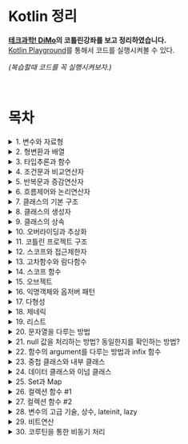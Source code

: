 # Kotlin 정리
**[테크과학! DiMo](https://www.youtube.com/c/CHDiMo/featured)의 코틀린강좌를 보고 정리하였습니다.**   
[Kotlin Playground](https://play.kotlinlang.org/)를 통해서 코드를 실행시켜볼 수 있다.   
  
*(복습할때 코드를 꼭 실행시켜보자.)*

<br>

# 목차
<details>
<summary>1. 변수와 자료형</summary>
<div markdown='1'>

## 변수   

코틀린에서는 var과 val로 변수를 선언할 수 있다.   
- var : 일반적으로 통용되는 변수. 언제든지 읽기 쓰기가 가능하다.   
- val : 선언시에만 초기화 가능, 중간에 값을 변경할 수 없다.
<br>

값을 할당하는 것은 변수를 참조하여 사용하기 전까지만 해주면 된다.
<br>

kotlin은 **기본변수에서 null을 허용하지 않으며**, 또한 변수에 값을 할당하지 않은채로 사용하게 되면 컴파일을 막는다.    
의도치 않은 동작 및 NullPointException을 막아준다.   
<br>

Nullable 변수 : 자료형 뒤에 물음표를 붙이면 null을 허용하는 nullable 변수로 가용 가능하다.   
단, NullPointException이 발생할 수 있으므로 주의해서 사용해야한다.

## 자료형
기본자료형? 자바와의 호환을 위해서 거의 비슷하다.
- 정수형 : Byte Short Int Long   
- 실수형 : Float Double   
- 문자형 : Char   
- 논리형 : Boolean    
- 문자열 : String   

`Any : 어떤 자료형이든 상관 없다는 의미`
```kotlin
fun main() {
    val valVar:Int = 1
    var nullableVar: Int? = null;	//nullable
    // 정수형
    var intVar: Int = 123;
    var longVar: Long = 231231L;
    var binVar :Int = 0b101010;
    var hexVar = 0x123a;
    //실수형
    var doubleVar:Double = 123.1;
    var floatVar: Float = 123.1f;
    //문자
    var charVar = 'A';	//var charVar:Char = 'A';
    //논리
    var boolVar = true;
    //문자열
    var strVar1 = "hello world"
    var strVar2:String = """Hello"""	//줄바꿈 가능
}
```

---
</div>
</details>

<details>
<summary>2. 형변환과 배열</summary>
<div markdown="1">

## 형변환
형변환 : 하나의 변수에 지정된 자료형을 호환되는 다른 자료형으로 변경하는 기능   
toByte(), toShort(), toInt(), toLong(), toFloat(), toDouble(), toChar() 함수를 통해서 가능하다.

- 명시적 형변환 : 변환될 자료형을 개발자가 직접 지정하는것   

코틀린은 형변환시 발생할 수 있는 오류를 막기 위해 다른 언어에서 제공하는 암시적 형변환을 지원하지 않는다.


## 배열
Array클래스로 재공되는 기능임.
arrayOf를 통해서 배열 생성

`null을 가지는 빈 배열을 생성하고 싶을때는, arrayOfNulls<자료형>(size)를 통해서 생성한다.`

값을 할당 or 사용?  intArr[2]   
(*기존의 언어들의 배열과 같은 방식으로 사용 가능하다.*)

배열은 처음 선언했을때의 크기를 변경할 수 없다는 단점이 있지만, 한 번 선언해두면 다른 자료구조보다 빠른 입출력이 가능하다는 장점이 있다.

```kotlin
fun main() {
	//형변환
	var intVar:Int = 12345;
    var longVar:Long = intVar.toLong();
    
    //배열 선언
    var intArr = arrayOf(1,2,3,4,5);
    var nullArr = arrayOfNulls<Int>(5);
    
    intArr[2] = 8;
    println(intArr[2])
}
```

---
</div>
</details> 

<details>
<summary>3. 타입추론과 함수</summary>
<div markdown='1'>

## 타입추론
타입추론 : 변수나 함수들을 선언할 때나 연산이 이루어 질 때, 자료형을 코드에 명시하지 않아도 코틀린이 자동으로 자료형을 추론해주는 기능   

이는 변수가 선언될 때 할당된 값의 형태로 해당 변수가 어떤 자료형을 가지는지 추론이 가능하기 때문이다.

기본 자료형들도 선언시 값을 할당만 해준다면 대부분 자료형을 명시할 필요가 없다.

```kotlin
fun main(){
    var a = 1;
    var b = 1L;
    
    var c = 1.1;
    var d = 1.1f;
    
    var e = true;
    var f = 'A';
    var g = "string";
}

```

## 함수

코틀린에서 함수는 어디든지 둘수 있다.   
함수는 fun으로 시작해야한다.   
파라미터에 어떤 타입으로 받을지를 정하고, 괄호를 닫은 다음 반환할 자료형을 명시해야한다.
(반환값이 없으면 명시하지 않아도 괜찮다.)
<br>

단일표현식함수: 반환형의 타입추론이 가능하므로 반환형을 생략할 수 있다.
자료형이 결정된 변수라는 개념으로 접근하면 좋다.

```kotlin
fun main(){
    println(add(1,2,3))
}
/* 단일표현식 함수
fun add(a:Int,b:Int,c:Int) = a+b+c
*/
fun add(a:Int,b:Int,c:Int):Int{
    return a+b+c
}
```
---
</div>
</details>

<details>
<summary>4. 조건문과 비교연산자</summary>
<div markdown='1'>

## 조건문
1. if문과 else문 사용(다른 언어와 비슷함)
2. when (switch와 비슷)

```kotlin
when(a){   
    // 조건값들   
}  
``` 
**여러 조건들이 부합하게 된다면 먼저 부합하는 조건이 실행됨을 유의**

## 비교연산자
- 부등호(>, >=, <, <=)
- ==
- is, !is (자료형을 검사하는 연산자이다.)

```kotlin
fun main(){
	var a = 20;
    if(a is Int) println("Int")
    doWhen(1)
    doWhen("Hello")
    doWhen(3.14)
}
fun doWhen(a:Any){
    var result = when(a){
    	1 -> "Int"
        "Hello" -> "Str"
        else -> "else"
    }
    println(result)
}
```

</div>
</details>

<details>
<summary>5. 반복문과 증감연산자</summary>
<div markdown='1'>

## 반복문
1. 조건형 반복문 : **while**, **do..while**
2. 범위형 반복문 : **for**
    - for(i in 0..9) 증가값 = 1
    - for(i in 0..9 step 3)
    - for(i in 9 downTo 0)
    - for(i in 9 downTo 0 step 2)
    - for(i in ‘a’..’e’) 

## 증감연산자
증감연산자 : a++, ++a , a—, —a (전위연산자 후위연산자)   

---

</div>
</details>

<details>
<summary>6. 흐름제어와 논리연산자</summary>
<div markdown='1'>

## 흐름제어
1. return 함수를 종료하고 값을 반환하는 역할을 하고있다.
2. break, continue — 기존 언어의 break, continue와 같은역할

\+ 코틀린에서 추가된 기능 label   
`**@loop** , **break@loop**`   
- 기존의 언어에서는 2중 for문을 나오기 위해서는 두 조건이 필요했지만 label을 통해서 지정한 loop를 break한다.
```kotlin
fun main(){
    loop@for(i in 1..10){
        for(j in 1..10){
            if(i==1 && j==3) break@loop
        	println("i: $i, j: $j")
        }
    }
}
```

## 논리연산자

논리연산자 : && , || , !  —> 기존 언어와 같은 역할

---
</div>
</details>

<details>
<summary>7. 클래스의 기본 구조</summary>
<div markdown='1'>

## 클래스
클래스는 값과 그 값을 사용하는 기능들을 묶어 놓은것이다.   
클래스는 고유의 특징값인 속성, 기능의 구현인 함수로 이루어져 있다.   
클래스는 인스턴스를 만드는 틀이라는 것을 이해해야한다.   
> 인스턴스 : 클래스를 통해서 만들어낸, 서로 다른 속성의 객체를 지칭하는 용어

코틀린은 객체지향언어를 기반으로 함수형 언어의 장점을 흡수한 실용적인 언어이다.

```kotlin
fun main(){
	var a = Person("박보영",1990)
    var b = Person("전정국",1997)
    var c = Person("장원영",2004)
    
    a.introduce()
}

class Person(var name:String, val birthYear:Int){
    fun introduce(){
        println("안녕하세요. ${birthYear}년생 ${name}입니다.") 
    }
}
```
---

</div>
</details>

<details>
<summary>8. 클래스의 생성자</summary>
<div markdown='1'>

## 클래스의 생성자
생성자 : 새로운 인스턴스를 만들기 위해서 호출하는 특수한 함수
1. 인스턴스의 속성을 초기화
2. 인스턴스 생성시 구문을 수행   

```kotlin
/*클래스의 속성도 선언하는 동시에 생성자 역시 선언하는 방법이다.*/
class Person(var name:String, val birthYear:Int) 
```   
init함수를 통해서 이를 수행할 수 있다.

<br>

클래스를 만들때 생성하는 기본 생성자 외에 보조생성자라는 것을 통해 속성에 기본값을 정해줄 수 있다.   
* 보조생성자 : 기본 생성자와 다른 형태의 생성자를 제공하여 인스턴스 생성시 편의를 제공하거나, 추가적인 구문을 수행하는 기능을 수행한다.

보조생성자를 사용하기 위해서 construct를 사용한다.   
construct를 사용할 때, 반드시 기본 생성자를 통해 속성을 초기화 해줘야 한다.   
```kotlin
    //기본생성자를 호출할 수 있다.
    construct():this(...)  
```
```kotlin
fun main(){
	var a = Person("박보영",1990)
    var b = Person("전정국",1997)
    var c = Person("장원영",2004)
    
    var d = Person("차은우")
    var e = Person("류수정")
}

class Person(var name:String, val birthYear:Int){
    init{
        println("안녕하세요. ${this.birthYear}년생 ${this.name}입니다.") 
    }
    constructor(name:String):this(name,1997){
        println("보조 생성자가 사용되었습니다.")
    }
}
```
---

</div>
</details>

<details>
<summary>9. 클래스의 상속</summary>
<div markdown='1'>

## 클래스의 상속

### 상속이 필요한 경우
1. 기존 클래스를 확장해서 새로운 속성이나 함수를 가진 클래스를 만들어야 할 떄
2. 여러개의 클래스를 만들었는데, 공통적인 기능을 가진 것을 뽑아 코드관리를 쉽게 하고싶을 때

- SuperClass = 상속을 하는 쪽
- SubClass = 상속을 받는 쪽

`코틀린에서 상속 금지가 기본값이다. 상속을 하기위해서는 클래스를 open상태로 만들어주어야한다.`
- open은 클래스가 상속을 받을 수 있도록, 클래스 선언시 붙여줄 수 있는 키워드이다.
 
### 상속에 대한 2가지 규칙
1. 서브클래스는 수퍼클래스에 존재하는 속성과 같은이름의 속성을 가질 수 없다.
2. 서브클래스가 생성될때는 반드시 수퍼클래스의 생성자까지 호출해야한다.
   
```kotlin
fun main(){
	var a = Animal("별이",5,"개")
    var b = Dog("별이",5)
    var c = Cat("냥",5)
	
    a.introduce();
    b.introduce();
    b.bark();
    c.introduce();
    c.meow();
}

open class Animal(var name:String, var age:Int,var type:String){
	fun introduce(){
        println("저는 ${type} ${name}이고, ${age}살 입니다.")
    }
}
class Dog (name: String, age:Int):Animal(name,age,"개")
{
	fun bark(){
        println("멍멍");
    }
}
class Cat(name: String, age:Int):Animal(name,age,"고양이")
{
	fun meow(){
        println("냥냥");
    }
}

```
---

</div>
</details>

<details>
<summary>10. 오버라이딩과 추상화</summary>
<div markdown='1'>

## 오버라이딩
오버라이딩을 통해서 상속관계에 있을 때 같은 이름과 형태로 된 함수의 내용을 다시 구현할 수 있다.

서브클래스에서는 수퍼클래스의 함수를 재구현하는 것이 불가능하다.
하지만 수퍼클래스에서 함수에 open 키워드가 붙어있다면 재구현이 허용된다.

서브클래스에서 override를 붙여서 재구현 하면 된다.
```kotlin
fun main(){
    var a = Animal()
    var t = Tiger()
    a.eat()
    t.eat()
}
open class Animal{
    open fun eat(){
        println("음식을 먹습니다.")
    }
}
class Tiger :Animal(){
    override fun eat(){
        println("고기를 먹습니다.")
    }
}
```
> 수퍼클래스에서 구현이 끝난 함수를 서브클래스에서 오버라이딩을 통해 재구현 하는 경우

## 추상화
오버라이딩과 다르게 수퍼클래스에서는 함수의 구체적인 구현은 없고, 단지 Animal의 모든 서브클래스는 eat이라는 함수가 반드시 있어야한다는 점만 명시하여 각 서브클래스가 비어있는 함수의 내용을 필요에 따라 구현하도록 하려면 추상화라는 개념이 필요하다.   

추상화 : 선언부만 있고 기능이 구현되지 않은 추상함수, 추상함수를 포함하는 추상클래스라는 개념이 있어한다.

추상클래스를 만들기 위해서는 class앞에 abstract를 붙여준다. 
추상함수에도 abstract를 붙여주고 함수의 내용은 작성하지 않는다.

#### 추상화 방법 **1. 추상클래스**
추상클래스는 미완성 클래스이므로 단독으로는 인스턴스를 만들 수 없다.
따라서 반드시 서브클래스에서 상속을 받아 abstract 표시가 된 함수들을 구현해줘야 한다
```kotlin
fun main(){
    var r = Rabbit()
    r.sniff()
    r.eat()
}

abstract class Animal{
    abstract fun eat();
    fun sniff(){
        println("킁킁")
    }
}
class Rabbit:Animal(){
    override fun eat(){
        println("당근을 먹습니다.")
    }
}
```
#### 추상화 방법 **2. 인터페이스**   
인터페이스 : 속성 추상함수 일반함수 모두를 가질 수 있다.   

인터페이스는 생성자를 가질수는 없으며 인터페이스에서 구현부가 있는 함수는 open함수로 간주, 구현부가 없는 함수는 abstract함수로 간주 별도의 키워드가 없어도 서브클래스에서 구현 및 재정의가 가능하다.

그리고 하나의 서브클래스에서 여러개의 인터페이스를 상속받을 수 있으므로 좀 더 유연한 설계가 가능하다.

> **주의**   
여러개의 인터페이스에서 같은 이름과 형태를 가진 함수를 구현하고 있다면 서브클래스에서는 혼선이 일어나지 않도록 반드시 override를 명시해서 재구현해주어야 합니다.
```kotlin
fun main(){
    var d = Dog()
    d.run()
    d.eat()
}

interface Runner{
 	fun run()   
}
interface Eater{
    fun eat(){
        println("음식을 먹습니다.")
    }
}
class Dog: Runner,Eater{
    override fun run(){
        println("우다다다 달립니다.")
    }
    override fun eat(){
        println("허겁지겁 먹습니다.")
    }
}
```
---

</div>
</details>

<details>
<summary>11. 코틀린 프로젝트 구조</summary>
<div markdown='1'>
패키지명만으로도 패키지를 다르게 설정하는 것이 가능하다.   
(디렉토리의 구조가 패키지명이 되었던 자바와는 다르게 같은 디렉토리에 있어도 패키지명만 다르면 다른 패키지로 생각한다.)

---

</div>
</details>

<details>
<summary>12. 스코프와 접근제한자</summary>
<div markdown='1'>

## Scope
Scope : 언어차원에서  변수나 함수, 클래스 같은 멤버들을 서로 공유하여 사용할 수 있는 범위를 지정해둔 단위이다.   
패키지 내부, 클래스 내부, 함수 내부 등등이 있다.

1. 스코프 외부에서는 스코프 내부의 멤버를 참조연산자를 통해서만 참조 가능하다.
2. 동일스코프 내에서는 멤버를 공유할 수 있다.
3. 하위 스코프에서는 상위스코프의 멤버를 재정의 할 수 있다.

 `스코프의 같은 레벨에서는 같은 이름의 멤버를 만들어서는 안된다.`   
`스코프 외부에서 스코프 내부로 접근하려면 참조연산자를 사용해야한다.`
## 접근제한자
접근제한자 : 스코프 외부에서 스코프 내부에 접근할 때, 그 권한을 개발자가 제어할 수 있는 기능

~~~
- public    
- internal    
- private    
- protected
~~~

- 패키지 스코프
  1. public (기본값) : 어떤 패키지에서도 접근 가능
  2. internal : 같은 모듈 내에서만 접근 가능
  3. private : 같은 파일내에서만 접근가능 
  4. protected : 사용하지 않는다.

- 클래스 스코프
  1. public (기본값) : 클래스외부에서 늘 접근 가능
  2. private : 클래스 내부에서만 접근가능 
  3. protected : 클래스 자신과 상속받은 클래스에서 접근 가능
  4. internal : 사용하지 않음

```kotlin
var a ="패키지 스코프"

class B{
    var a = "클래스 스코프"
    fun print(){
        println(a)
    }
}
fun main(){
    var a = "함수 스코프"
    println(a)
    B().print()
} 
```
---
</div>
</details>

<details>
<summary>13. 고차함수와 람다함수</summary>
<div markdown='1'>

## 고차함수
**고차함수** :  함수를 마치 클래스에서 만들어낸 인스턴스처럼 취급하는 방법   
함수를 패러미터로 넘겨줄수도 있으며 결과값으로 반환받을수도 있는 방법   
코틀린에서는 모든 함수를 고차함수로 사용가능하다. 

~~~kotlin
function: (String) -> Unit(Unit은 반환형이 없다는 것을 의미) 
// 이러한 형태의 함수는 다 파라미터로 받을 수 있게됨
~~~

**::** -> 일반함수를 고차함수로 변경해주는 연산자

## 람다함수
**람다함수** : 그 자체가 고차함수임 따라서 별도의 연산자 없이도 변수에 담을 수 있다.


**고차함수와 람다함수를 사용하면 함수를 일종의 변수로 사용할 수 있다는 편의성도 있고, 컬렉션의 조작이나 스코프 함수의 사용에도 도움이 된다.**

```kotlin
fun main(){
	b(::a)
    val c: (String)->Unit = {str -> println("$str 람다함수")}
    //val c: {str:String -> println("$str 람다함수")}
    b(c)
} 
fun a(str:String){
    println("$str 함수 a")
}
fun b(function: (String)->Unit){
    function("b가 호출한")
}
```

---
</div>
</details>

<details>
<summary>14. 스코프 함수</summary>
<div markdown='1'>

## 스코프 함수
**스코프 함수** : 람다함수를 활용한 특별한 함수   
함수형 언어의 특징을 좀 더 편리하게 사용할 수 있도록 기본 제공하는 함수이다.    
인스턴스의 속성이나 함수를 좀 더 깔끔하게 불러 쓸 수 있다.

1. 람다함수도 여러 구문의 사용이 가능    
   람다함수가 여러줄일 경우 마지막 구문의 결과값이 반환된다. 
2. 람다함수에 패러미터가 없다면 실행할 구문들만 나열하면 된다.
3. 패러미터가 하나뿐이라면 it 사용    
   패러미터가 여러개라면 패러미터의 이름을 일일히 써야한다.    
   패러미터가 단 하나라면 it이라는 키워드로 대체해서 사용할 수 있다.

스코프함수에는  apply, run, with, also, let가 있다. 
- apply : 인스턴스를 생성한 후  변수에 담기전에 초기화과정을 수행할 때 많이 사용함   
main 함수와 별도의 scope에서 인스턴스의 변수와 함수를 조작함으로 코드가 깔끔해진다는 장점이 있다.
- run : apply처럼 run스코프 안에서 참조연산자를 사용하지 않아도 된다는 점은 같지만 일반 람다함수처럼 인스턴스 대신에 결과값을 반환한다는 점이 차이점   
따라서 인스턴스가 이미 만들어진 후에 인스턴스의 함수나 속성을 scope내에서  사용해야할 때 유용하다.
- with : run과 동일한 기능을 가지지만, 단지 인스턴스를 참조연산자 대신 패러미터로 받는다는 차이뿐
- also/let : 처리가 끝나면 인스턴스를 반환 (apply/ also)    
처리가 끝나면 최종값을 반환(run/ let)   
apply와 run이 인스턴스의 변수와 함수를 사용할 수 있었다면, also,let 은 마치 패러미터로 인스턴스를 넘긴것처럼 it을 통해서 인스턴스를 사용할 수 있다.
> **왜 패러미터를 통해서 인스턴스를 사용하는 귀찮은 과정을 거치는가?**
`이는 같은 이름의 변수나 함수가 scope 바깥에 중복되어있는경우 혼란을 방지하기 위해서`


```kotlin
fun main(){
    var price = 5000
	var a = Book("코틀린",10000).apply{
    	name = "[초특가]"+name
    	discount()
    }
    /* price가 5000원으로 출력되게 된다.
    why? run함수가 인스턴스 내의 price속성보다 run 이 속해있는 main함수의 price변수를 우선시하고 있기 때문이다.*/
    a.run{
        println("상품명: ${name}, 가격:${price}원")
    }
   a.let{
        println("상품명: ${it.name}, 가격:${it.price}원")
    }
	println(a.price)
} 
class Book(var name :String,var price:Int){
    fun discount(){
        price -= 2000
    }
}
```
---
</div>
</details>

<details>
<summary>15. 오브젝트</summary>
<div markdown='1'>

## 오브젝트
클래스는 단지 인스턴스 객체를 만들기 위한 틀이므로 내부에있는 속성이나 함수를 사용하려면 생성자를 통해 실체가 되는 인스턴스 객체를 만들어야했다.    
공통적인 속성과 함수를 사용해야하는 코드에서는 굳이 클래스를 쓸 필요없이 object를 사용하는 것.   
Singleton Pattern을 언어 차원에서 지원해주는 것이다.
```kotlin
// 인스턴스를 생성하지 않고 그 자체로 객체이기 때문에 생성자는 사용하지 않는다.  
object name {

} 
```

```kotlin
fun main(){
    println(Counter.count)
    
    Counter.countUp()
    Counter.countUp()

    println(Counter.count)
    Counter.clear()
    
    println(Counter.count)
}
object Counter{
    var count = 0;
    fun countUp(){
        count++;
    }
	fun clear(){
        count = 0
    }
}
```

object로 선언된 객체는 최초 사용시 자동으로 생성되며 이후에는 코드 전체에서 공용으로 사용될 수 있으므로 프로그램이 종료되기 전까지 공통적으로 사용할 내용들을 묶어 만드는 것이 좋다.

기존 클래스안에도 object를 만들 수 있다.    
`Companion Object`   
인스턴스가 사용할 공용 속성 및 함수를 이를 사용한다.
이는 기존의 언어가 가진 static 멤버와 비슷한 느낌이다.

```kotlin
fun main(){
	var a = FoodPoll("짬뽕")
    var b = FoodPoll("짜장")
	
    a.vote()
    a.vote()
    
    b.vote()
    b.vote()
    b.vote()
    
    println("${a.name} : ${a.count}")
	println("${b.name} : ${b.count}")
	println("통계 : ${FoodPoll.total}")

}
class FoodPoll(val name: String){
    companion object {
        var total = 0
    }
    var count =0;
    fun vote(){
        total++;
        count++
    }
}
```
---
</div>
</details>

<details>
<summary>16. 익명객체와 옵저버 패턴</summary>
<div markdown='1'>

## 옵저버패턴
**옵저버패턴** : 이벤트가 일어나는것을 감시하는 감시자의 역할을 만든다고 하는것

```kotlin
fun main(){
    EventPrinter().start()
}
interface EventListener{
    fun onEvent(count: Int)
}

class Counter(var listener:EventListener){
    fun count(){
        for(i in 1..100){
            if(i%5==0) listener.onEvent(i)
        }
    }
}
class EventPrinter:EventListener {
    override fun onEvent(count:Int){
        print("${count}-")
    }
    fun start(){
        val counter = Counter(this)
        counter.count()
    }
}
```
여기서 EventPrinter가 EventListener를 상속받아 구현하지 않고 임시로 만든 별도의 EventListener 객체를 대신 넘겨줄수도 있다.

이것을 <u>이름이 없는 객체</u>라고 해서 **익명객체**라고 한다.   
`object: …` 해서 object가 상속받도록 하고 상속받은 함수를 override해서 구현하면 된다.   
이렇게 만들면 인터페이스를 구현한 객체를 코드 중간에도 즉시 생성해서 사용할 수 있다.
```kotlin
fun main(){
    EventPrinter().start()
}
interface EventListener{
    fun onEvent(count: Int)
}

class Counter(var listener:EventListener){
    fun count(){
        for(i in 1..100){
            if(i%5==0) listener.onEvent(i)
        }
    }
}
class EventPrinter {
    fun start(){
        val counter = Counter(object:EventListener{
            override fun onEvent(count:Int){
                print("${count}-")
            }
        })
        counter.count()
    }
}
```

---
</div>
</details>

<details>
<summary>17. 다형성</summary>
<div markdown='1'>

## 다형성
코틀린 내부에서 생각해보자 -> **Drink** 라는 수퍼클래스를 **Cola**라는 서브클래스가 상속받았다고 해보자.   
여기서 **Cola**의 공간에는 **Drink**의 객체 공간에 *Cola*의 추가 공간이 생기는 것이다.   
따라서 **Drink** 기능을 사용하는 변수에 저장되면 **Drink**의 기능은 할 수 있지만, **Cola**의 기능은 하지 못한다.   
하지만 **Cola** 기능을 사용하는 변수에 저장되면 모든 기능을 사용할 수 있다.

- Up-casting 는 상위 자료형에 하위 자료형을 담는 것이다.
- Down-casting : 특별한 캐스팅 연산자가 필요하다.
   - as, is 연산자 : as는 변환시켜주는 연산자, is는 자료형에 호환되는지를 확인한 뒤 변환해주는 연산자이다.

```kotlin
fun main(){
    var a = Drink()
    a.drink()
    var b:Drink = Cola()
    b.drink()
    //이 상태에서 b.washDishes()를 호출하면 참조할 수 없다는 에러 발생
    //Down casting을 해야한다.
    if(b is Cola){	//is는 조건문 안에서만 잠시 다운캐스팅 된다
        b.washDishes()
    }
    var c = b as Cola
    c.washDishes()
    
    // 반환값 뿐만 아니라 변수 자체도 다운캐스팅된다
    b.washDishes()
}
open class Drink{
    var name ="음료"
    
    open fun drink(){
        println("${name}을 마십니다.")
    }
}
class Cola :Drink(){
    var type = "콜라"
    override fun drink(){
        println("${name}중에 ${type}을 마십니다.")
    }
    fun washDishes(){
        println("${type}를 설거지를 합니다.");
    }
}
```
---
</div>
</details>

<details>
<summary>18. 제네릭</summary>
<div markdown='1'>

## 제네릭
**제네릭** : 클래스나 함수에서 사용하는 자료형을 외부에서 지정할 수 있는 기능    
함수나 클래스를 선언할때 고정적인 자료형 대신 실제 자료형으로 대체되는 타입 패러미터를 받아서 사용하는 기능이다.

따라서 캐스팅연산 없이도 자료형을 그대로 사용할 수 있다.

Type의 이니셜인 T를 사용    
제네릭을 특정한 수퍼클래스를 상속받은 클래스 타입으로만 제한하려면 
`<T:SuperClass> ` 

#### 이렇게 선언된 제네릭은 어떻게 사용?   
제네릭을 사용하면 **캐스팅을 방지**하므로 성능을 높일 수 있다.

```kotlin
fun main(){
    // 타입 패러미터를 수동으로 전달할 수도 있지만
    // 생성자의 패러미터를 통해서 A라는것을 유추 가능. 생략해도 괜찮다.
    UsingGeneric(A()).doShouting()
    UsingGeneric(B()).doShouting()
    UsingGeneric(C()).doShouting()
    
    doShouting(B())
}
// 함수에도 사용이 가능하다.
fun <T:A>doShouting(t:T){
    t.shout();
}
open class A{
    open fun shout(){
        println("A가 소리칩니다.")
    }
}

class B:A(){
    override fun shout(){
        println("B가 소리칩니다.")
    }
}
class C:A(){
    override fun shout(){
        println("C가 소리칩니다.")
    }
}
class UsingGeneric<T:A> (val t:T){
    fun doShouting(){
        t.shout();
    }
}
```
---
</div>
</details>

<details>
<summary>19. 리스트</summary>
<div markdown='1'>

## 리스트 
- `List<out T>` : 생성시에 넣은 객체를 대체, 추가, 삭제할 수 없음
- `MutableList<T>` : 생성시에 넣은 객체를 대체, 추가, 삭제할 수 있음

생성은 listOf, mutableListOf 를 사용한다.   
mutableList에서는 shuffle이나 sort도 제공한다.   
list[인덱스] = 데이터도 가능하다.(배열과 같이 사용 가능)

```kotlin
fun main(){
    val a = listOf("사과", "딸기","배")
    println(a[1])
    
    for(fruit in a){
        print("${fruit} ")
    }
    println()
    
    val b = mutableListOf(6,3,1)
    println(b)
    
    b.add(4)
    println(b)
    
    b.add(2,8)
    println(b)
    
    b.removeAt(1)
    println(b)
    
    b.shuffle()
    println(b)
    
    b.sort()
    println(b)
    
}
```
---
</div>
</details>

<details>
<summary>20. 문자열을 다루는 방법</summary>
<div markdown='1'>

*(직접 실행시켜보자)*
#### **1. toLowerCase, toUpperCase, split, joinToString, substring**
```kotlin
fun main(){
    val test1 = "Test.Kotlin.String"
    
    println(test1.length)
    
    println(test1.toLowerCase())
    println(test1.toUpperCase())
    
    val test2 = test1.split(".")
    println(test2)
    
    println(test2.joinToString())
    println(test2.joinToString("-"))
    
    println(test1.substring(5..10))
}
```
#### **2. isNullOrEmpty, isNullOrBlank**
```kotlin
fun main(){
	val nullString: String? = null
    val emptyString = ""
    val blankString = " "
	val normalString = "A"
    
    println(nullString.isNullOrEmpty())
	println(emptyString.isNullOrEmpty())
	println(blankString.isNullOrEmpty())
	println(normalString.isNullOrEmpty())
	
    println()
    println(nullString.isNullOrBlank())
	println(emptyString.isNullOrBlank())
	println(blankString.isNullOrBlank())
	println(normalString.isNullOrBlank())    
}
```
#### **3. startsWith, endsWith, contains**
```kotlin
fun main(){
    var test3 = "kotlin.kt"
    var test4 = "java.java"
    
    println(test3.startsWith("java"))
	println(test4.startsWith("java"))

    println(test3.endsWith(".kt"))
	println(test4.endsWith(".kt"))

    println(test3.contains("lin"))
	println(test4.contains("lin"))
}
```
---
</div>
</details>

<details>
<summary>21. null 값을 처리하는 방법? 동일한지를 확인하는 방법?</summary>
<div markdown='1'>

## null값 처리하는 방법
꼭 if문으로 해야하는 것은 아니다.

1. `?.`null safe operator : 참조연산자를 실행하기전에 먼저 객체가 null인지 확인부터 하고 객체가 null이라면 뒤따라 오는 구문을 실행하지 않는다
2. `?:` elvis operator : 객체가 null이 아니라면 그대로 사용하지만 null이라면 연산자 우측의 객체로 대체되는 연산자 
3. `!!.` non-null assertion operator : 참조연산자를 사용할때, null여부를 컴파일시 확인하지 않도록 하여 런타임시 null point exception이 나도록 의도적으로 방치하는 연산자

> null safe 연산자는 스코프함수와 사용하면 더욱 편리하다

```kotlin
fun main(){
    var a: String? = null
    
    println(a?.toUpperCase())
    println(a?:”default”.toUpperCase())
    println(a!!.toUpperCase())
}

 fun main(){
    var a: String? = null 	//var a:String? = "kotlin EXAM"
    a?.run{
        println(toUpperCase())
        println(toLowerCase())
    }
}
```
## 동일성

- **내용의 동일성** : 메모리상에 서로 다르게 할당되어있어도 그 내용이 같다면 같다고 판단   
`a == b`
- **객체의 동일성** : 메모리 상에 서로 같은 객체를 가리키고 있을 때 같다고 판단   
`a === b`

```kotlin
fun main(){
    var a = Product("콜라",1000)
    var b = Product("콜라",1000)
    var c = a
    var d = Product("사이다",1000)

    println(a==b)
    println(a===b)
    
    println(a==c)
    println(a===c)
    
    println(a==d)
    println(a===d)
}
class Product(val name: String,val price:Int){
    override fun equals(other:Any?):Boolean{
        if(other is Product){
            return other.name == name && other.price == price
        }else {
            return false;
        }
    }
}
```
---
</div>
</details>

<details>
<summary>22. 함수의 argument를 다루는 방법과 infix 함수</summary> 
<div markdown='1'>

## 함수의 argument를 다루는 방법

코틀린은 함수의 overloading을 지원함 
> oveloading : 같은 이름의 함수를 여러개 지원하는 것 (패러미터의 개수와 타입이 다르다면)

```kotlin
fun main(){
	read(8)
    read("감사합니다.")
}
fun read(a:Int){
    println("숫자 $a 입니다.")
}
fun read(a:String){
    println(a)
}
```
- **dafault arguments** : 패러미터를 받아야 하지만, 별다른 패러미터가 없다면 기본값으로 작동하도록 한다.

- **named arguments** : 패러미터의 순서와 관계없이 패러미터의 이름을 사용하여 직접 패러미터의 값을 할당하는 기능

```kotlin
 fun main(){
	delivery("짬뽕")
    delivery("책",3)
    delivery("노트북",30,"학교")
    
    delivery("책상",destination="친구집")
}
fun delivery(name:String,count:Int = 1,destination:String = "집"){
	println("${name}, ${count}개를 ${destination}에 배달하였습니다.")
}
```
**variable number of arguments(vararg)** : 개수가 지정되지 않은 패러미터이다.    
따라서 다른 패러미터와 같이 사용할때 맨 마지막에 넣어야 한다.   
마치 배열처럼 for문으로 참조 가능
```kotlin
fun main(){
	sum(1, 2, 3, 4)
}
fun sum(vararg numbers:Int){
    var sum = 0
    
    for(n in numbers){
        sum +=n
    }
    print(sum)
} 
```
## Infix 함수
Infix 함수 : 함수를 연산자처럼 사용할 수 있게하는 함수  

클래스 안에서 infix함수를 적용할 때는 적용할 클래스가 자기 자신이므로 클래스의 이름은 쓰지 않는다.

```kotlin
fun main(){
	println(6 multiply 4)
    println(6.multiply(4))
}
infix fun Int.multiply(x:Int) = this*x
```
---
</div>
</details>

<details>
<summary>23. 중첩 클래스와 내부 클래스</summary> 
<div markdown='1'>

## 중첩클래스
**중첩클래스** : 하나의 클래스가 다른 클래스의 기능과 강하게 연관되어 있다는 의미를 전달하기 위해 만들어진형식

형태만 내부에 존재할 뿐, *외부클래스의 내용을 공유할 수 없다.* (별개의 클래스이다.)

```kotlin
class Outer{
	class Nested{
	
	}
}
Outer.Nested() // 이렇게 사용
```

## 내부 클래스
**내부클래스** : 혼자서는 객체를 만들 수 없고 외부 클래스의 객체가 있어야만 생성과 사용이 가능한 클래스

내부에 선언된 것이므로 *외부 클래스의 속성과 함수의 사용이 가능*하다. 

```kotlin
class Outer{
	inner class Nested{
	
	}
}
```

```kotlin
 fun main(){
     Outer.Nested().introduce()
     val outer = Outer()
     val inner = outer.Inner();
     
     inner.introduceInner();
     inner.introduceOuter()
     
     outer.text = "Changed Outer Class"
     inner.introduceOuter()
 }
 class Outer{
     var text = "Outer Class"
     
     class Nested{
         fun introduce(){
             println("Nested Class")
         }
     }
     inner class Inner{
         var text = "Inner Class"
         
         fun introduceInner(){
             println(text)
         }
         fun introduceOuter(){
             println(this@Outer.text)
         }
     }
 }
```
> 중첩클래스와 내부클래스는 클래스간의 연계성을 표현하여 코드의 가독성 및 작성 편의성이 올라갈 수 있으므로 적절한 상황에서 사용해야한다.

---
</div>
</details>

<details>
<summary>24. 데이터 클래스와 이넘 클래스 </summary> 
<div markdown='1'>

## 데이터클래스
**데이터클래스(Data class)** : 데이터를 다루는 데에 최적화된 class, 5가지 기능을 내부적으로 자동으로 생성해줌

1. 내용의 동일성을 판단하는 equals()의 자동구현
2. 객체의 내용에서 고유한 코드를 생성하는 hashcode()의 자동구현
3. 포함된 속성을 보기쉽게 나타내는 toString()의 자동구현
4. 객체를 복사하여 똑같은 내용의 새 객체를 만드는 copy()의 자동구현    
   copy함수는 똑같은 패러미터를 받을수도 있지만 패러미터를 주어서 해당 패러미터를 교체하여 생성할 수도 있다.
5. 속성을 순서대로 반환하는 componentX()의 자동구현

```kotlin
fun main(){
    val a = General("보영",212)
    println(a == General("보영",212))
    println(a.hashCode())
    println(a)
    
    val b = Data("루다",306)
    println(b == Data("루다",306))
    println(b.hashCode())
    println(b)
    
    println(b.copy())
    println(b.copy("아린"))
    println(b.copy(id = 412))
    println()
    val list = listOf(Data("보영",212),Data("루다",306),Data("아린",618))
    
    for ((a,b) in list){
        println("${a}, ${b}")
    }
}
class General(val name:String, val id:Int)

data class Data(val name:String, val id:Int)
```
## 이넘클래스
**이넘 클래스(Enum class)** : enumerated type 열거형의 준말이다.   
enum class안의 객체들은 관행적으로 상수를 나타낼때 표현하는 대문자로 표현한다.  
enum class의 객체들은 고유한 속성과 함수를 가질 수 있다.

```kotlin
fun main(){
	var state = State.SING
    println(state)
    
    state = State.SLEEP
    println(state.isSleeping())
    
    state = State.EAT
    println(state.message)
}
enum class State(val message:String){
    SING("노래를 부릅니다."),
    EAT("밥을 먹습니다."),
    SLEEP("잠을 잡니다.");
    
    fun isSleeping() = this == State.SLEEP
}
```
---
</div>
</details>

<details>
<summary>25. Set과 Map</summary> 
<div markdown='1'>

## Set
Set은 List와 달리 순서가 정렬되지 않으며 중복이 허용되지 않는 클래스이다.  
객체의 추가, 삭제가 가능한지 여부에 따라 Set과 mutableSet으로 나눈다.

```kotlin
fun main(){
	var a = mutableSetOf("귤","바나나","키위")
    
    for (item in a){
        println("${item}")
    }
    
    a.add("자몽")
    println(a)
    
    a.remove("바나나")
    println(a)
    
    println(a.contains("귤"))
}
```
## Map
Map은 객체를 넣을때, 그 객체를 찾아낼수 있는 key를 쌍으로 넣어주는 컬렉션이다.   
key ,value

객체의 위치가 아니라 key를 통해서 객체의 위치를 찾는다.   
같은 key에 다른 객체를 넣으면 기존의 객체가 대체되니 주의해서 사용해야한다.   
객체의 추가, 삭제가 가능한지 여부에 따라 Map과 mutableMap 으로 나눈다.
```kotlin
fun main(){
    val a = mutableMapOf("레드벨벳" to "음파음파",
                        "트와이스" to "FANCY",
                        "ITZY" to "ICY")
    for (entry in a){
        println("${entry.key} : ${entry.value}")
    }
    
    a.put("오마이걸","번지")
    println(a)
    
    a.remove("ITZY")
    println(a)
    
    println(a["레드벨벳"])
}
```
---
</div>
</details>

<details>
<summary>26. 컬렉션 함수 #1</summary> 
<div markdown='1'>

## 컬렉션 함수  
컬렉션 함수 : list, set, map 과 같은 컬렉션 또는 배열에 일반 함수 또는 람다 함수 형태를 사용하여 for 문 없이 아이템을 순회하며 참조하거나 조건을 걸고, 구조의 변경까지 가능한  여러가지 함수를 지칭

- forEach
- filter 
- map 
- any, all, none
- first, last
- firstOrNull, lastOrNull
- count
```kotlin
fun main(){
    var nameList = listOf("박수영","김지수","김다현","신유나","김지우")
	
    nameList.forEach{print(it+" ")}
    println()
    
    println(nameList.filter{it.startsWith("김")})
    
    println(nameList.map{"이름 : "+ it})
    
    println(nameList.any{it=="김지연"})
    println(nameList.all{it.length ==3})
    println(nameList.none{it.startsWith("이")})
    
    println(nameList.first{it.startsWith("김")})
    println(nameList.last{it.startsWith("김")})
    println(nameList.count{it.contains("지")})
}
```
---
</div>
</details>

<details>
<summary>27. 컬렉션 함수 #2</summary> 
<div markdown='1'>

### **1. associateBy, groupBy, partition**
associateBy : 아이템에서 key를 추출하여 map으로 변환하는 함수
groupBy : key가 같은 아이템 끼리 배열로 묶어 map으로 만드는 함수
partition : 아이템에 조건을 걸어 두개의 컬렉션으로 나누어줌 그리고 이를 Pair객체에 담아준다.

```kotlin
fun main(){
    data class Person(val name:String, val birthYear:Int)
 	
    val personList = listOf(Person("유나",1992),
                           Person("조이",1996),
                           Person("츄",1999),
                           Person("유나",2003))
    
    println(personList.associateBy{it.birthYear})
    println(personList.groupBy{it.name})
    
    val (over98,under98) = personList.partition{it.birthYear>1998}
    println(over98)
    println(under98)
}
```
### **2. flatMap, getOrElse, zip**
flatMap : 아이템마다 만들어진 컬렉션을 합쳐서 반환하는 함수
getOrElse : 인덱스 위치에 아이템이 있으면 아이템을 반환하고 아닌 경우 지정한 기본값을 반환하는 함수
zip : 컬렉션 두 개의 아이템을 1:1로 매칭하여 새 컬렉션을 만들어 줌
```kotlin
fun main(){	
    val numbers = listOf(-3,7,2,-10,1)
    
    println(numbers.flatMap{listOf(it*10,it+10)})
    
    println(numbers.getOrElse(1){50})
    println(numbers.getOrElse(10){50})
    
    val names = listOf("A","B","C","D")
	
    println(names zip numbers)
}
```
---
</div>
</details>

<details>
<summary>28. 변수의 고급 기술, 상수, lateinit, lazy</summary> 
<div markdown='1'>

## 상수
- var은 한번 할당한 객체가 있더라도 다른 객체로 변경해서 할당 가능하다.   
- val은 한번 할당한 객체가 있다면 다른 객체로 변경이 불가하다

`주의! val은 할당된 객체를 바꿀 수 없을 뿐이지 객체 내부의 속성을 변경할 수 없는것은 아니다.`

**상수** : 컴파일 시점에 결정되어 절대 바꿀 수 없는 값이다.   
const를 앞에 붙여서 선언   
상수의 이름은 이례적으로 대문자와 언더바만 사용한다.   
상수로 선언할 수 있는 것은 기본 자료형만 가능하다.   

companion object안에 선언하여서 객체의 생성과 관계없이 클래스와 관계된 고정적인 값으로만 사용하게 된다.   
  
>상수를 사용하는 이유는 변수의 경우 런타임시 객체를 생성하는데 시간이 더 소요되어 성능의 하락이 있기 때문   
>고정적으로 사용하는 값을 상수를 통해서 객체의 생성없이 성능을 향상시킬 수 있다.
```kotlin
fun main(){	
	val foodCourt = FoodCourt()
    
    foodCourt.searchPrice(FoodCourt.FOOD_CREAM_PASTA)
	foodCourt.searchPrice(FoodCourt.FOOD_STEAK)
	foodCourt.searchPrice(FoodCourt.FOOD_PIZZA)

}
class FoodCourt{
    fun searchPrice(foodName:String){
        val price = when(foodName){
            FOOD_CREAM_PASTA -> 13000
            FOOD_STEAK -> 25000
            FOOD_PIZZA -> 15000
            else -> 0
        }
        println("${foodName}의 가격은 ${price}원 입니다.")
    }
    companion object{
        const val FOOD_CREAM_PASTA ="크림파스타"
        const val FOOD_STEAK = "스테이크"
        const val FOOD_PIZZA = "피자"
    }
 }
```
## 늦은초기화
변수를 선언할때 객체를 할당 하지 않는경우에는 컴파일이 되지 않는다.
**lateinit**을 통해서 초기값의 할당은 나중에 할 수 있도록 하는 키워드

#### **lateinit var 변수의 제한사항**
초기값 할당 전까지 변수를 사용할 수 없음 (에러발생)   
기본 자료형에는 사용할 수 없음(String 클래스에는 사용 가능)

lateinit 변수가 초기화 하였는지 여부를 확인할때는 `::a.isinitialized` 를 통해 확인가능하다.   
이를 통해 오류를 막을 수 있다.
```kotlin
fun main(){
    var a = LateInitSample()
    println(a.getLateInitText())
    a.text = "새로 할당한 값"
    println(a.getLateInitText())
}
class LateInitSample{
    lateinit var text: String
    
    fun getLateInitText():String{
        if(::text.isInitialized){
            return text;
        }else {
            return "기본값";
        }
    }
}
```
## 지연 대리자 속성
변수를 사용하는 시점까지 초기화를 자동으로 늦춰주는 지연 대리자 속성(lazy delegate properties)

```kotlin
val a : Int by lazy{7}
```
코드에서는 선언시 즉시 객체를 생성 및 할당하여 변수를 초기화 하는 형태를 갖고 있지만, 실제 실행시에는 변수를 사용할 때 초기화 된다.   
코드의 실행시간을 최적화 할 수 있는 코드이다.
람다함수로 초기화가 진행되므로 여러개의 구문이 들어갈 수 있다.(맨 마지막 값이 결과값이 되므로)
```kotlin
fun main(){
    val number:Int by lazy{
        println("초기화를 합니다.")
        7
    }
    
    println("코드를 시작합니다.")
    println(number)
    println(number)
}
```
---
</div>
</details>

<details>
<summary>29. 비트연산</summary> 
<div markdown='1'>

## 비트연산

10진수를 2진법으로 계산   
코틀린에서 정수형은 부호를 포함하므로 최상위 비트가 부호비트로 사용된다.   
따라서 최상위 비트에는 정보를 담지 않는 것이 좋다.
- shl(<<), shr(>>), ushr(>>>)
- and 비트를 확인하는 방법으로 주로 사용, 비트를 clear하는 방법으로 사용
- or 비트의 set연산을 할때 주로 사용
- xor 비트들이 같은지 비교하는 방법
- inv 비트를 반전시키는 역할

```kotlin
fun main(){
    var bitData:Int = 0b10000

    bitData = bitData or(1 shl 2)
    println(bitData.toString(2))
    
    var result = bitData and(1 shl 4)
    println(result.toString(2))
        
    println(result shr 4)
    
    bitData = bitData and((1 shl 4).inv())
	println(bitData.toString(2))
    
    println((bitData xor(0b10100)).toString(2))
}
```
---
</div>
</details>

<details>
<summary>30. 코루틴을 통한 비동기 처리</summary> 
<div markdown='1'>

여러개의 루틴을 동시에 실행하여 결과를 내고싶다면? —> 비동기처리 == 코루틴
메인루틴 -> 실행과 종료를 결정할 수 있다. -> 코루틴

코루틴을 사용할 때는 `import kotlinx.coruotines.*` 을 import해야한다.

코루틴은 제어범위 및 실행범위를 지정할 수 있는데 이를 코루틴의 scope라고 한다.

GlobalScope와 CoroutineScope를 지원한다.
- GlobalScope : 프로그램 어디서나 제어 동작이 가능한 기본 범위
- CoroutineScope : 특정한 목적의 DIspatcher를 지정하여 제어 및 동작이 가능한 범위


CoroutineScope 를 만들때 적용가능한 DIspatcher
- Dispathcers.Default : 기본적인 백그라운드 동작
- Dispathcers.IO : I/O에 최적화 된 동작
- Dispathcers.Main : 메인(UI) 스레드에서 동작

코루틴은 이러한 스코프에서 제어되도록 생성될 수 있다.   
생성된 스코프에서 launch나 async를 통해서 코루틴을 생성할 수 있다. 

**launch** vs **async** -> 반환값이 있는지의 차이

- launch : 반환값이 없는 Job객체
- async : 반환값이 있는 Deffered 객체

두 함수는 람다함수의 형태를 가지고 있으며, 그렇기 떄문에 async는 마지막 결과값이 반환된다.

코루틴은 제어되는 스코프 또는 프로그램 전체가 종료되면 함께 종료된다.   
코루틴이 끝까지 실행되는 것을 보장하려면 일정한 범위에서 코루틴이 모두 실행될 때까지 잠시 기다려줘야한다.
```kotlin
import kotlinx.coroutines.*
fun main(){
    val scope = GlobalScope
    
    scope.launch{
        for(i in 1..5){
            println(i)
        }
    }
}
```

runBlocking을 통해서 코루틴이 종료될때까지 메인 루틴을 잠시 대기시켜준다.
```kotlin
import kotlinx.coroutines.*
fun main(){
    runBlocking{
        launch{
            for(i in 1..5){
                println(i)
            }
        }
    }
}
```
루틴의 대기를 위한 추가적인 함수들도 있다.   
- delay(milisecond:Long) : milisecond단위로 루틴을 잠시 대기시키는 함수
- Job.join() : Job의 실행이 끝날때까지 대기하는 함수
- Defferred.await() : Defferred의 실행이 끝날때까지 대기하는 함수   
  —> Defferred의 결과도 반환한다.

세 함수는 코루틴 내부 또는 runBlocking과 같은 루틴의 대기가 가능한 구문 안에서만 동작이 가능
```kotlin
import kotlinx.coroutines.*
fun main(){
    runBlocking{
        val a = launch{
            for(i in 1..5){
                println(i)
                delay(10)
            }
        }
        val b = async{
            "async 종료"
        }
        println("async 대기")
        println(b.await())
        
        println("launch 대기")
        a.join()
        println("launch 종료")
    }
}
```
코루틴 실행도중 중단하는 방법   
코루틴에 cancel()을 걸어주면 다음 두가지 조건이 발생하며 코루틴을 종료할 수 있다.   
1. 코루틴 내부의 delay()함수 또는 yeild()함수 가 사용된 위치까지 수행된 뒤 종료됨
2. cancel()로 인해 속성인 isActive가 false가 되므로 이를 확인하여 수동으로 종료함

```kotlin
import kotlinx.coroutines.*
fun main(){
    runBlocking{
        val a = launch{
            for(i in 1..5){
                println(i)
                delay(10)
            }
        }
        val b = async{
            "async 종료"
        }
        println("async 대기")
        println(b.await())
        
        println("launch 취소")
        a.cancel()
        println("launch 종료")
        
    }
}
```
제한시간 내에 수행되면 결과값을 아닌경우 null을 반환하는 함수
withTimeoutOrNull()   
이 함수도 join이나 await처럼 blocking함수다. 
```kotlin
import kotlinx.coroutines.*
fun main(){
    runBlocking{
        val result = withTimeoutOrNull(50){
            for(i in 1..10){
                println(i)
                delay(10)
            }
            "Finish"
        }
        println(result)
    }
}
```
---
</div>
</details>